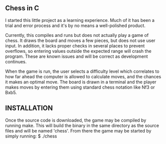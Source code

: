 Chess in C
----------

I started this little project as a learning experience. Much of it has been a
trial and error process and it's by no means a well-polished product.

Currently, this compiles and runs but does not actually play a game of chess. It
draws the board and moves a few pieces, but does not use user input. In addition, it
lacks proper checks in several places to prevent overflows, so entering values
outside the expected range will crash the program. These are known issues and
will be correct as development continues.

When the game is run, the user selects a difficulty level which correlates to
how far ahead the computer is allowed to calculate moves, and the chances it
makes an optimal move. The board is drawn in a terminal and the player makes
moves by entering them using standard chess notation like Nf3 or Bxb5.

INSTALLATION
------------
Once the source code is downloaded, the game may be compiled by running make.
This will build the binary in the same directory as the source files and will
be named 'chess'. From there the game may be started by simply running:
$ ./chess
